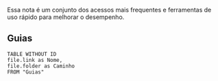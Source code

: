 
Essa nota é um conjunto dos acessos mais frequentes e ferramentas de uso rápido para melhorar o desempenho. 

## Guias

```dataview
TABLE WITHOUT ID 
file.link as Nome,
file.folder as Caminho
FROM "Guias"
```


